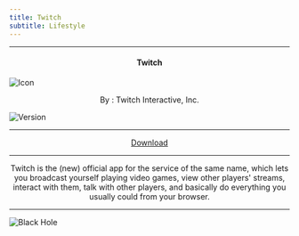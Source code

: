```yaml
---
title: Twitch
subtitle: Lifestyle
---
```

---

<h4> <p align="center"> Twitch </p> </h4>

![Icon](https://rb.gy/v9sf8k)

<p align="center"> By : Twitch Interactive, Inc. </p>

![Version](https://rb.gy/vwcoza)

---

<p align ="center">
<a href="https://rb.gy/frmulc" class="btn btn-outline-success"> Download </a>
</p>

---

<p align="center">
Twitch is the (new) official app for the service of the same name, which lets you broadcast yourself playing video games, view other players' streams, interact with them, talk with other players, and basically do everything you usually could from your browser.
</p>

---

![Black Hole](https://rb.gy/z0dyyw)

